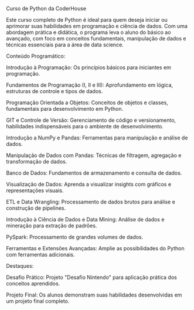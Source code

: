 Curso de Python da CoderHouse

Este curso completo de Python é ideal para quem deseja iniciar ou aprimorar suas habilidades em programação e ciência de dados. Com uma abordagem prática e didática, o programa leva o aluno do básico ao avançado, com foco em conceitos fundamentais, manipulação de dados e técnicas essenciais para a área de data science.

Conteúdo Programático:

Introdução à Programação: Os princípios básicos para iniciantes em programação.

Fundamentos de Programação (I, II e III): Aprofundamento em lógica, estruturas de controle e tipos de dados.

Programação Orientada a Objetos: Conceitos de objetos e classes, fundamentais para desenvolvimento em Python.

GIT e Controle de Versão: Gerenciamento de código e versionamento, habilidades indispensáveis para o ambiente de desenvolvimento.

Introdução a NumPy e Pandas: Ferramentas para manipulação e análise de dados.

Manipulação de Dados com Pandas: Técnicas de filtragem, agregação e transformação de dados.

Banco de Dados: Fundamentos de armazenamento e consulta de dados.

Visualização de Dados: Aprenda a visualizar insights com gráficos e representações visuais.

ETL e Data Wrangling: Processamento de dados brutos para análise e construção de pipelines.

Introdução à Ciência de Dados e Data Mining: Análise de dados e mineração para extração de padrões.

PySpark: Processamento de grandes volumes de dados.

Ferramentas e Extensões Avançadas: Amplie as possibilidades do Python com ferramentas adicionais.


Destaques:

Desafio Prático: Projeto "Desafio Nintendo" para aplicação prática dos conceitos aprendidos.

Projeto Final: Os alunos demonstram suas habilidades desenvolvidas em um projeto final completo.
